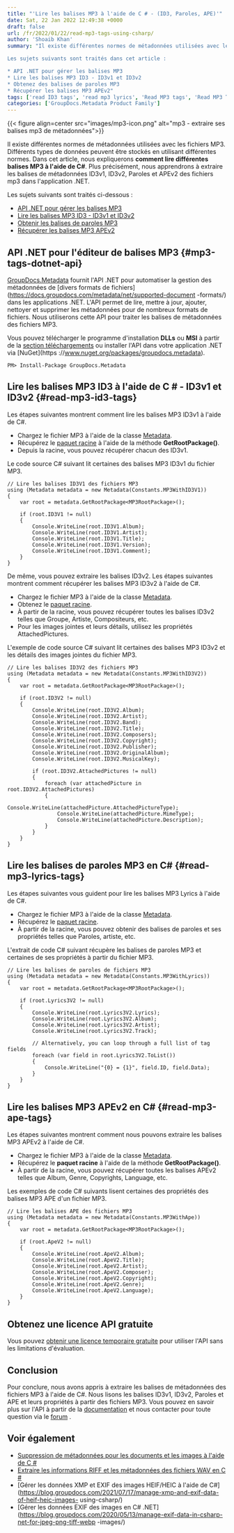```yaml
---
title: "'Lire les balises MP3 à l'aide de C # - (ID3, Paroles, APE)'"
date: Sat, 22 Jan 2022 12:49:38 +0000
draft: false
url: /fr/2022/01/22/read-mp3-tags-using-csharp/
author: 'Shoaib Khan'
summary: "Il existe différentes normes de métadonnées utilisées avec les fichiers MP3. Différents types de données peuvent être stockés en utilisant différentes normes. Dans cet article, nous verrons comment lire différentes balises MP3 à l'aide de C#. Plus précisément, nous apprendrons à extraire les balises de métadonnées ID3v1, ID3v2, Paroles et APEv2 des fichiers mp3 dans l'application .NET.

Les sujets suivants sont traités dans cet article :

* API .NET pour gérer les balises MP3
* Lire les balises MP3 ID3 - ID3v1 et ID3v2
* Obtenez des balises de paroles MP3
* Récupérer les balises MP3 APEv2"
tags: ['read ID3 tags', 'read mp3 lyrics', 'Read MP3 tags', 'Read MP3 Tags CSharp']
categories: ['GroupDocs.Metadata Product Family']
---
```




{{< figure align=center src="images/mp3-icon.png" alt="mp3 - extraire ses balises mp3 de métadonnées">}}


Il existe différentes normes de métadonnées utilisées avec les fichiers MP3. Différents types de données peuvent être stockés en utilisant différentes normes. Dans cet article, nous expliquerons **comment lire différentes balises MP3 à l'aide de C#**. Plus précisément, nous apprendrons à extraire les balises de métadonnées ID3v1, ID3v2, Paroles et APEv2 des fichiers mp3 dans l'application .NET.

Les sujets suivants sont traités ci-dessous :

* [API .NET pour gérer les balises MP3](#mp3-tags-dotnet-api)
* [Lire les balises MP3 ID3 - ID3v1 et ID3v2](#read-mp3-id3-tags)
* [Obtenir les balises de paroles MP3](#read-mp3-lyrics-tags)
* [Récupérer les balises MP3 APEv2](#read-mp3-ape-tags)

## API .NET pour l'éditeur de balises MP3 {#mp3-tags-dotnet-api}

[GroupDocs.Metadata](https://products.groupdocs.com/metadata) fournit l'API .NET pour automatiser la gestion des métadonnées de [divers formats de fichiers](https://docs.groupdocs.com/metadata/net/supported-document -formats/) dans les applications .NET. L'API permet de lire, mettre à jour, ajouter, nettoyer et supprimer les métadonnées pour de nombreux formats de fichiers. Nous utiliserons cette API pour traiter les balises de métadonnées des fichiers MP3.

Vous pouvez télécharger le programme d'installation **DLLs** ou **MSI** à partir de la [section téléchargements](https://downloads.groupdocs.com/metadata) ou installer l'API dans votre application .NET via [NuGet](https ://www.nuget.org/packages/groupdocs.metadata).

```
PM> Install-Package GroupDocs.Metadata
```

## Lire les balises MP3 ID3 à l'aide de C # - ID3v1 et ID3v2 {#read-mp3-id3-tags}

Les étapes suivantes montrent comment lire les balises MP3 ID3v1 à l'aide de C#.

* Chargez le fichier MP3 à l'aide de la classe [Metadata](https://apireference.groupdocs.com/metadata/net/groupdocs.metadata/metadata).
* Récupérez le [paquet racine](https://apireference.groupdocs.com/metadata/net/groupdocs.metadata.formats.audio/mp3rootpackage) à l'aide de la méthode **GetRootPackage()**.
* Depuis la racine, vous pouvez récupérer chacun des ID3v1.

Le code source C# suivant lit certaines des balises MP3 ID3v1 du fichier MP3.

```
// Lire les balises ID3V1 des fichiers MP3
using (Metadata metadata = new Metadata(Constants.MP3WithID3V1))
{
    var root = metadata.GetRootPackage<MP3RootPackage>();

    if (root.ID3V1 != null)
    {
        Console.WriteLine(root.ID3V1.Album);
        Console.WriteLine(root.ID3V1.Artist);
        Console.WriteLine(root.ID3V1.Title);
        Console.WriteLine(root.ID3V1.Version);
        Console.WriteLine(root.ID3V1.Comment);
    }
}
```

De même, vous pouvez extraire les balises ID3v2. Les étapes suivantes montrent comment récupérer les balises MP3 ID3v2 à l'aide de C#.

* Chargez le fichier MP3 à l'aide de la classe [Metadata](https://apireference.groupdocs.com/metadata/net/groupdocs.metadata/metadata).
* Obtenez le [paquet racine](https://apireference.groupdocs.com/metadata/net/groupdocs.metadata.formats.audio/mp3rootpackage).
* À partir de la racine, vous pouvez récupérer toutes les balises ID3v2 telles que Groupe, Artiste, Compositeurs, etc.
* Pour les images jointes et leurs détails, utilisez les propriétés AttachedPictures.

L'exemple de code source C# suivant lit certaines des balises MP3 ID3v2 et les détails des images jointes du fichier MP3.

```
// Lire les balises ID3V2 des fichiers MP3
using (Metadata metadata = new Metadata(Constants.MP3WithID3V2))
{
    var root = metadata.GetRootPackage<MP3RootPackage>();

    if (root.ID3V2 != null)
    {
        Console.WriteLine(root.ID3V2.Album);
        Console.WriteLine(root.ID3V2.Artist);
        Console.WriteLine(root.ID3V2.Band);
        Console.WriteLine(root.ID3V2.Title);
        Console.WriteLine(root.ID3V2.Composers);
        Console.WriteLine(root.ID3V2.Copyright);
        Console.WriteLine(root.ID3V2.Publisher);
        Console.WriteLine(root.ID3V2.OriginalAlbum);
        Console.WriteLine(root.ID3V2.MusicalKey);

        if (root.ID3V2.AttachedPictures != null)
        {
            foreach (var attachedPicture in root.ID3V2.AttachedPictures)
            {
                Console.WriteLine(attachedPicture.AttachedPictureType);
                Console.WriteLine(attachedPicture.MimeType);
                Console.WriteLine(attachedPicture.Description);
            }
        }
    }
}
```

## Lire les balises de paroles MP3 en C# {#read-mp3-lyrics-tags}

Les étapes suivantes vous guident pour lire les balises MP3 Lyrics à l'aide de C#.

* Chargez le fichier MP3 à l'aide de la classe [Metadata](https://apireference.groupdocs.com/metadata/net/groupdocs.metadata/metadata).
* Récupérez le [paquet racine](https://apireference.groupdocs.com/metadata/net/groupdocs.metadata.formats.audio/mp3rootpackage).
* À partir de la racine, vous pouvez obtenir des balises de paroles et ses propriétés telles que Paroles, artiste, etc.

L'extrait de code C# suivant récupère les balises de paroles MP3 et certaines de ses propriétés à partir du fichier MP3.

```
// Lire les balises de paroles de fichiers MP3
using (Metadata metadata = new Metadata(Constants.MP3WithLyrics))
{
    var root = metadata.GetRootPackage<MP3RootPackage>();

    if (root.Lyrics3V2 != null)
    {
        Console.WriteLine(root.Lyrics3V2.Lyrics);
        Console.WriteLine(root.Lyrics3V2.Album);
        Console.WriteLine(root.Lyrics3V2.Artist);
        Console.WriteLine(root.Lyrics3V2.Track);

        // Alternatively, you can loop through a full list of tag fields
        foreach (var field in root.Lyrics3V2.ToList())
        {
            Console.WriteLine("{0} = {1}", field.ID, field.Data);
        }
    }
}
```

## Lire les balises MP3 APEv2 en C# {#read-mp3-ape-tags}

Les étapes suivantes montrent comment nous pouvons extraire les balises MP3 APEv2 à l'aide de C#.

* Chargez le fichier MP3 à l'aide de la classe [Metadata](https://apireference.groupdocs.com/metadata/net/groupdocs.metadata/metadata).
* Récupérez le **paquet racine** à l'aide de la méthode **GetRootPackage()**.
* À partir de la racine, vous pouvez récupérer toutes les balises APEv2 telles que Album, Genre, Copyrights, Language, etc.

Les exemples de code C# suivants lisent certaines des propriétés des balises MP3 APE d'un fichier MP3.

```
// Lire les balises APE des fichiers MP3
using (Metadata metadata = new Metadata(Constants.MP3WithApe))
{
    var root = metadata.GetRootPackage<MP3RootPackage>();

    if (root.ApeV2 != null)
    {
        Console.WriteLine(root.ApeV2.Album);
        Console.WriteLine(root.ApeV2.Title);
        Console.WriteLine(root.ApeV2.Artist);
        Console.WriteLine(root.ApeV2.Composer);
        Console.WriteLine(root.ApeV2.Copyright);
        Console.WriteLine(root.ApeV2.Genre);
        Console.WriteLine(root.ApeV2.Language);
    }
}
```

## Obtenez une licence API gratuite

Vous pouvez [obtenir une licence temporaire gratuite](https://purchase.groupdocs.com/temporary-license) pour utiliser l'API sans les limitations d'évaluation.

## Conclusion

Pour conclure, nous avons appris à extraire les balises de métadonnées des fichiers MP3 à l'aide de C#. Nous lisons les balises ID3v1, ID3v2, Paroles et APE et leurs propriétés à partir des fichiers MP3. Vous pouvez en savoir plus sur l'API à partir de la [documentation](https://docs.groupdocs.com/metadata/net/) et nous contacter pour toute question via le [forum](https://forum.groupdocs.com/) .

## Voir également

* [Suppression de métadonnées pour les documents et les images à l'aide de C #](https://blog.groupdocs.com/2020/12/29/remove-metadata-of-documents-and-images-using-csharp/)
* [Extraire les informations RIFF et les métadonnées des fichiers WAV en C #](https://blog.groupdocs.com/2021/03/05/extract-riff-info-and-metadata-of-wav-files-in-csharp/ )
* [Gérer les données XMP et EXIF des images HEIF/HEIC à l'aide de C#](https://blog.groupdocs.com/2021/07/17/manage-xmp-and-exif-data-of-heif-heic-images- using-csharp/)
* [Gérer les données EXIF des images en C# .NET](https://blog.groupdocs.com/2020/05/13/manage-exif-data-in-csharp-net-for-jpeg-png-tiff-webp -images/)





